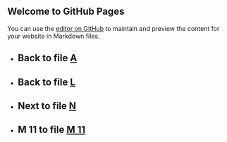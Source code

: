

## Welcome to GitHub Pages

You can use the [editor on GitHub](https://github.com/samuelbetio/alphabet.file/edit/master/A/B/C/D/E/F/G/H/I/J/K/L/M/README.md) to maintain and preview the content for your website in Markdown files.

- ## **Back** to file [A](../../../../../../../../../../../../../README.md)

- ## **Back** to file [L](../)
- ## **Next** to file [N](N/)

- ## **M 11** to file [M 11](11/)








